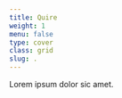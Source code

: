 ```yaml
---
title: Quire
weight: 1
menu: false
type: cover
class: grid
slug: .
---
```


Lorem ipsum dolor sic amet.

